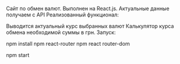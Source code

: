Сайт по обмен валют. Выполнен на React.js. Актуальные данные получаем с API Реализованный функционал:

Выводится актуальный курс выбранных валют
Калькулятор курса обмена необходимой суммы в грн. 
Запуск:

npm install
npm react-router
npm react router-dom

npm start
